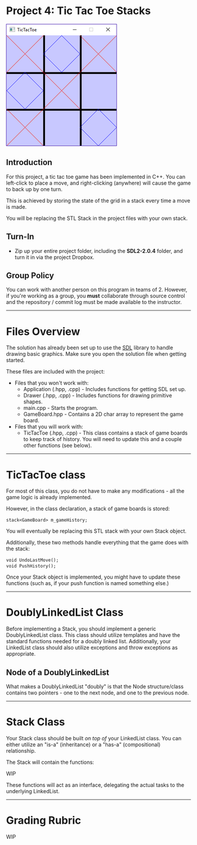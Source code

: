 # Project 4: Tic Tac Toe Stacks

![Screenshot](images/screenshot.png)

## Introduction

For this project, a tic tac toe game has been implemented in C++. You can left-click to place a move, and right-clicking (anywhere) will cause the game to back up by one turn.

This is achieved by storing the state of the grid in a stack every time a move is made.

You will be replacing the STL Stack in the project files with your own stack.

## Turn-In

* Zip up your entire project folder, including the **SDL2-2.0.4** folder, and turn it in via the project Dropbox.

## Group Policy

You can work with another person on this program in teams of 2. However, if you're 
working as a group, you **must** collaborate through source control
and the repository / commit log must be made available to the instructor.

---

# Files Overview

The solution has already been set up to use the [SDL](https://www.libsdl.org/) library to handle drawing basic graphics. Make sure you open the solution file when getting started.

These files are included with the project:

* Files that you won't work with:
	* Application (.hpp, .cpp) - Includes functions for getting SDL set up. 
	* Drawer (.hpp, .cpp) - Includes functions for drawing primitive shapes. 
	* main.cpp - Starts the program.
	* GameBoard.hpp - Contains a 2D char array to represent the game board. 
* Files that you will work with:
	* TicTacToe (.hpp, .cpp) - This class contains a stack of game boards to keep track of history. You will need to update this and a couple other functions (see below).

---

# TicTacToe class

For most of this class, you do not have to make any modifications - all the game logic is already implemented.

However, in the class declaration, a stack of game boards is stored:

	stack<GameBoard> m_gameHistory;

You will eventually be replacing this STL stack with your own Stack object.

Additionally, these two methods handle everything that the game does with the stack:

	void UndoLastMove();
	void PushHistory();

Once your Stack object is implemented, you might have to update these functions (such as, if your push function is named something else.)

---

# DoublyLinkedList Class

Before implementing a Stack, you should implement a generic DoublyLinkedList class. This class should utilize templates and have the standard functions needed for a doubly linked list. Additionally, your LinkedList class should also utilize exceptions and throw exceptions as appropriate.

## Node of a DoublyLinkedList

What makes a DoublyLinkedList "doubly" is that the Node structure/class contains two pointers - one to the next node, and one to the previous node.

---

# Stack Class

Your Stack class should be built *on top of* your LinkedList class. You can either utilize an "is-a" (inheritance) or a "has-a" (compositional) relationship.

The Stack will contain the functions:

WIP

These functions will act as an interface, delegating the actual tasks to the underlying LinkedList.

---

# Grading Rubric

WIP
